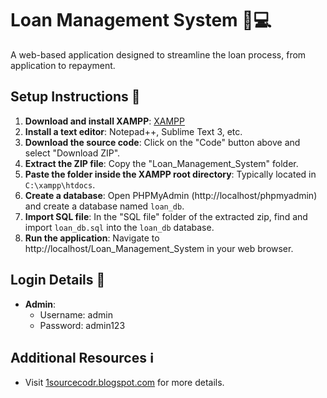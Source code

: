 # Loan Management System 🏦💻

A web-based application designed to streamline the loan process, from application to repayment.

## Setup Instructions 🚀

1. **Download and install XAMPP**: [XAMPP](https://www.apachefriends.org/index.html)
2. **Install a text editor**: Notepad++, Sublime Text 3, etc.
3. **Download the source code**: Click on the "Code" button above and select "Download ZIP".
4. **Extract the ZIP file**: Copy the "Loan_Management_System" folder.
5. **Paste the folder inside the XAMPP root directory**: Typically located in `C:\xampp\htdocs`.
6. **Create a database**: Open PHPMyAdmin (http://localhost/phpmyadmin) and create a database named `loan_db`.
7. **Import SQL file**: In the "SQL file" folder of the extracted zip, find and import `loan_db.sql` into the `loan_db` database.
8. **Run the application**: Navigate to http://localhost/Loan_Management_System in your web browser.

## Login Details 🔐

- **Admin**: 
  - Username: admin
  - Password: admin123

## Additional Resources ℹ️

- Visit [1sourcecodr.blogspot.com](https:1sourcecodr.blogspot.com) for more details.

